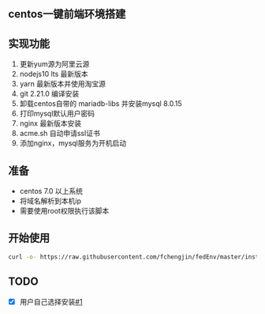 ## centos一键前端环境搭建
## 实现功能
  1. 更新yum源为阿里云源
  2. nodejs10 lts 最新版本
  3. yarn 最新版本并使用淘宝源
  4. git 2.21.0 编译安装
  5. 卸载centos自带的 mariadb-libs 并安装mysql 8.0.15
  6. 打印mysql默认用户密码
  7. nginx 最新版本安装
  8. acme.sh 自动申请ssl证书
  9. 添加nginx，mysql服务为开机启动
## 准备
- centos 7.0 以上系统
- 将域名解析到本机ip
- 需要使用root权限执行该脚本

## 开始使用

```bash
curl -o- https://raw.githubusercontent.com/fchengjin/fedEnv/master/install.sh | bash
```

## TODO
- [x] 用户自己选择安装[#1](https://github.com/fchengjin/fedEnv/issues/1)